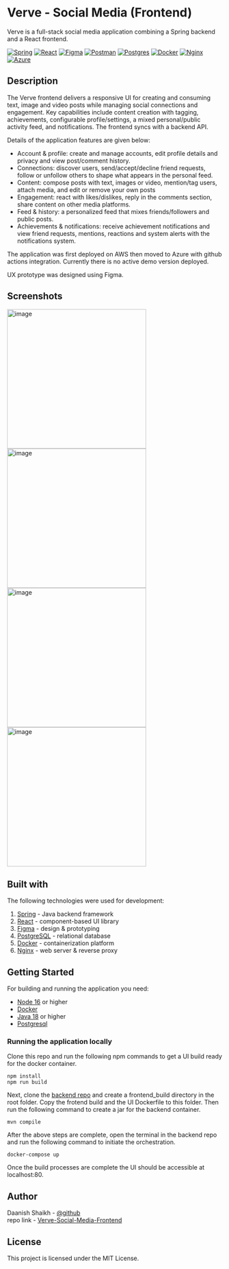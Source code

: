 # Verve - Social Media (Frontend)

Verve is a full-stack social media application combining a Spring backend and a React frontend.

[![Spring](https://img.shields.io/badge/spring-%236DB33F.svg?style=for-the-badge&logo=spring&logoColor=white)](#)
[![React](https://img.shields.io/badge/react-%2320232a.svg?style=for-the-badge&logo=react&logoColor=%2361DAFB)](#)
[![Figma](https://img.shields.io/badge/figma-%23F24E1E.svg?style=for-the-badge&logo=figma&logoColor=white)](#)
[![Postman](https://img.shields.io/badge/Postman-FF6C37?style=for-the-badge&logo=postman&logoColor=white)](#)
[![Postgres](https://img.shields.io/badge/postgres-%23316192.svg?style=for-the-badge&logo=postgresql&logoColor=white)](#)
[![Docker](https://img.shields.io/badge/docker-%230db7ed.svg?style=for-the-badge&logo=docker&logoColor=white)](#)
[![Nginx](https://img.shields.io/badge/nginx-%23009639.svg?style=for-the-badge&logo=nginx&logoColor=white)](#)
[![Azure](https://img.shields.io/badge/azure-%230072C6.svg?style=for-the-badge&logo=microsoftazure&logoColor=white)](#)


## Description

The Verve frontend delivers a responsive UI for creating and consuming text, image and video posts while managing social connections and engagement. Key capabilities include content creation with tagging, achievements, configurable profile/settings, a mixed personal/public activity feed, and notifications. The frontend syncs with a backend API.

Details of the application features are given below:
- Account & profile: create and manage accounts, edit profile details and privacy and view post/comment history.  
- Connections: discover users, send/accept/decline friend requests, follow or unfollow others to shape what appears in the personal feed.  
- Content: compose posts with text, images or video, mention/tag users, attach media, and edit or remove your own posts
- Engagement: react with likes/dislikes, reply in the comments section, share content on other media platforms.  
- Feed & history: a personalized feed that mixes friends/followers and public posts.  
- Achievements & notifications: receive achievement notifications and view friend requests, mentions, reactions and system alerts with the notifications system.

The application was first deployed on AWS then moved to Azure with github actions integration. Currently there is no active demo version deployed.

UX prototype was designed using Figma.

## Screenshots
<!-- <img height="325" alt="image" src="https://github.com/user-attachments/assets/d1c2e5fa-379e-4739-b0d7-1ae7a81cf780" /> -->
<img height="325" alt="image" src="https://github.com/user-attachments/assets/1784c83e-3f12-4e48-b2cc-7b5bff1e0946" />
<img height="325" alt="image" src="https://github.com/user-attachments/assets/2520e78f-c64a-4810-be48-2d5a1a4020a2" />
<img height="325" alt="image" src="https://github.com/user-attachments/assets/2dd69147-8659-4142-bf1a-1e07825a0bf6" />
<img height="325"  alt="image" src="https://github.com/user-attachments/assets/ab6b8429-715e-423d-a2dd-de9d73bd8c4d" />

## Built with

The following technologies were used for development:
1. [Spring](https://spring.io/) - Java backend framework
2. [React](https://reactjs.org/) - component-based UI library
3. [Figma](https://www.figma.com/) - design & prototyping
4. [PostgreSQL](https://www.postgresql.org/) - relational database
5. [Docker](https://www.docker.com/) - containerization platform
6. [Nginx](https://www.nginx.com/) - web server & reverse proxy

## Getting Started
For building and running the application you need:

- [Node 16](https://www.python.org/downloads/release/python-3114/) or higher
- [Docker](https://www.docker.com/)
- [Java 18](https://www.java.com/en/) or higher
- [Postgresql](https://www.postgresql.org/) 

### Running the application locally

Clone this repo and run the following npm commands to get a UI build ready for the docker container.
```
npm install
npm run build
```
Next, clone the [backend repo](https://github.com/DaanishShk/Verve-Social-Media-backend) and create a frontend_build directory in the root folder. Copy the frotend build and the UI Dockerfile to this folder.
Then run the following command to create a jar for the backend container.
```
mvn compile
```
After the above steps are complete, open the terminal in the backend repo and run the following command to initiate the orchestration.
```shell
docker-compose up
```
Once the build processes are complete the UI should be accessible at localhost:80.

## Author

Daanish Shaikh - [@github](https://github.com/DaanishShk)\
repo link - [Verve-Social-Media-Frontend](https://github.com/DaanishShk/Verve-Social-Media-frontend)


## License

This project is licensed under the MIT License.
